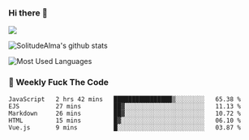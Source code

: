 ### Hi there 👋
<p>
  <a href="https://count.getloli.com/"><img src="https://count.getloli.com/get/@:solitudealma"></a>
</p>

![SolitudeAlma's github stats](https://github-readme-stats.vercel.app/api?username=solitudealma&show_icons=true&theme=radical)

![Most Used Languages](https://github-readme-stats.vercel.app/api/top-langs/?username=solitudealma&layout=compact&hide_border=true&theme=dark)
<!-- ![visitors](https://visitor-badge.glitch.me/badge?page_id=solitudealma.solitudealma.id) -->


### :dart: Weekly Fuck The Code

<!--START_SECTION:waka-->
```text
JavaScript   2 hrs 42 mins   ████████████████▒░░░░░░░░   65.38 % 
EJS          27 mins         ██▓░░░░░░░░░░░░░░░░░░░░░░   11.13 % 
Markdown     26 mins         ██▓░░░░░░░░░░░░░░░░░░░░░░   10.72 % 
HTML         15 mins         █▓░░░░░░░░░░░░░░░░░░░░░░░   06.10 % 
Vue.js       9 mins          █░░░░░░░░░░░░░░░░░░░░░░░░   03.87 % 
```
<!--END_SECTION:waka-->
